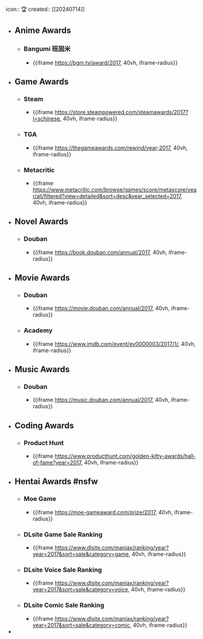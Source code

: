 icon:: 🏆
created:: [[20240714]]

- ## Anime Awards
  - ### Bangumi 班固米
    - {{iframe https://bgm.tv/award/2017, 40vh, iframe-radius}}
- ## Game Awards
  - ### Steam
    - {{iframe https://store.steampowered.com/steamawards/2017?l=schinese, 40vh, iframe-radius}}
  - ### TGA
    - {{iframe https://thegameawards.com/rewind/year-2017, 40vh, iframe-radius}}
  - ### Metacritic
    - {{iframe https://www.metacritic.com/browse/games/score/metascore/year/all/filtered?view=detailed&sort=desc&year_selected=2017, 40vh, iframe-radius}}
- ## Novel Awards
  - ### Douban
    - {{iframe https://book.douban.com/annual/2017, 40vh, iframe-radius}}
- ## Movie Awards
  - ### Douban
    - {{iframe https://movie.douban.com/annual/2017, 40vh, iframe-radius}}
  - ### Academy
    - {{iframe https://www.imdb.com/event/ev0000003/2017/1/, 40vh, iframe-radius}}
- ## Music Awards
  - ### Douban
    - {{iframe https://music.douban.com/annual/2017, 40vh, iframe-radius}}
- ## Coding Awards
  - ### Product Hunt
    - {{iframe https://www.producthunt.com/golden-kitty-awards/hall-of-fame?year=2017, 40vh, iframe-radius}}
- ## Hentai Awards #nsfw
  - ### Moe Game
    - {{iframe https://moe-gameaward.com/prize/2017, 40vh, iframe-radius}}
  - ###  DLsite Game Sale Ranking
    - {{iframe https://www.dlsite.com/maniax/ranking/year?year=2017&sort=sale&category=game, 40vh, iframe-radius}}
  - ### DLsite Voice Sale Ranking
    - {{iframe https://www.dlsite.com/maniax/ranking/year?year=2017&sort=sale&category=voice, 40vh, iframe-radius}}
  - ### DLsite Comic Sale Ranking
    - {{iframe https://www.dlsite.com/maniax/ranking/year?year=2017&sort=sale&category=comic, 40vh, iframe-radius}}
-